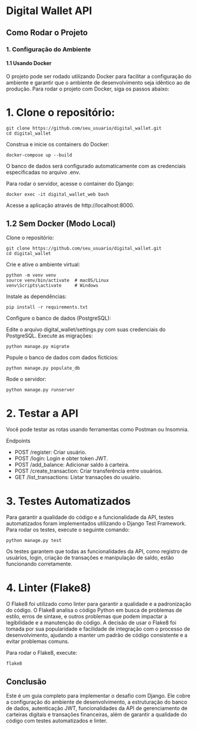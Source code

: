 # Digital Wallet API

## Como Rodar o Projeto

### 1. Configuração do Ambiente

#### 1.1 Usando Docker

O projeto pode ser rodado utilizando Docker para facilitar a configuração do ambiente e garantir que o ambiente de desenvolvimento seja idêntico ao de produção. Para rodar o projeto com Docker, siga os passos abaixo:

# 1. Clone o repositório:
   ```
   git clone https://github.com/seu_usuario/digital_wallet.git
   cd digital_wallet
   ```
Construa e inicie os containers do Docker:

````
docker-compose up --build
````

O banco de dados será configurado automaticamente com as credenciais especificadas no arquivo .env.

Para rodar o servidor, acesse o container do Django:

````
docker exec -it digital_wallet_web bash
````

Acesse a aplicação através de http://localhost:8000.

## 1.2 Sem Docker (Modo Local)
Clone o repositório:

````
git clone https://github.com/seu_usuario/digital_wallet.git
cd digital_wallet
````

Crie e ative o ambiente virtual:

````
python -m venv venv
source venv/bin/activate  # macOS/Linux
venv\Scripts\activate     # Windows
````
Instale as dependências:

````
pip install -r requirements.txt
````
Configure o banco de dados (PostgreSQL):

Edite o arquivo digital_wallet/settings.py com suas credenciais do PostgreSQL.
Execute as migrações:

````
python manage.py migrate
````
Popule o banco de dados com dados fictícios:

````
python manage.py populate_db
````
Rode o servidor:

````
python manage.py runserver
````

# 2. Testar a API
Você pode testar as rotas usando ferramentas como Postman ou Insomnia.

Endpoints
- POST /register: Criar usuário.
- POST /login: Login e obter token JWT.
- POST /add_balance: Adicionar saldo à carteira.
- POST /create_transaction: Criar transferência entre usuários.
- GET /list_transactions: Listar transações do usuário.

# 3. Testes Automatizados

Para garantir a qualidade do código e a funcionalidade da API, testes automatizados foram implementados utilizando o Django Test Framework. Para rodar os testes, execute o seguinte comando:

````
python manage.py test
````

Os testes garantem que todas as funcionalidades da API, como registro de usuários, login, criação de transações e manipulação de saldo, estão funcionando corretamente.

# 4. Linter (Flake8)
O Flake8 foi utilizado como linter para garantir a qualidade e a padronização do código. O Flake8 analisa o código Python em busca de problemas de estilo, erros de sintaxe, e outros problemas que podem impactar a legibilidade e a manutenção do código. A decisão de usar o Flake8 foi tomada por sua popularidade e facilidade de integração com o processo de desenvolvimento, ajudando a manter um padrão de código consistente e a evitar problemas comuns.

Para rodar o Flake8, execute:

````
flake8
````
## Conclusão
Este é um guia completo para implementar o desafio com Django. Ele cobre a configuração do ambiente de desenvolvimento, a estruturação do banco de dados, autenticação JWT, funcionalidades da API de gerenciamento de carteiras digitais e transações financeiras, além de garantir a qualidade do código com testes automatizados e linter.
